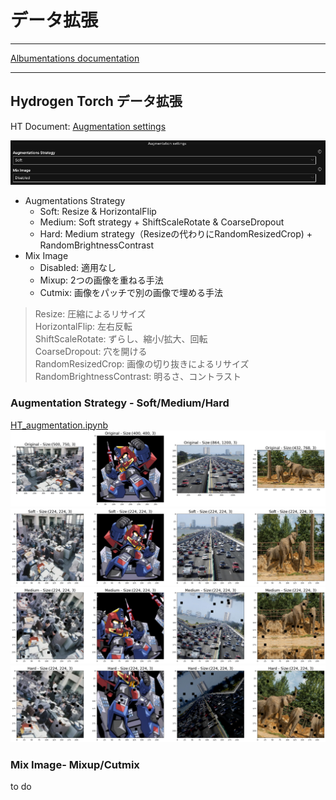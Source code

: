 # データ拡張

***
[Albumentations documentation](https://albumentations.ai/docs/)

***

## Hydrogen Torch データ拡張

HT Document: [Augmentation settings](https://docs.h2o.ai/h2o-hydrogen-torch/guide/experiments/experiment-settings/image-regression#augmentation-settings)

<img src="display_imgs/augmentation.png" alt="ht">
  
 - Augmentations Strategy
     - Soft: Resize & HorizontalFlip
     - Medium: Soft strategy + ShiftScaleRotate & CoarseDropout
     - Hard: Medium strategy（Resizeの代わりにRandomResizedCrop) + RandomBrightnessContrast 
 - Mix Image
     - Disabled: 適用なし
     - Mixup: 2つの画像を重ねる手法
     - Cutmix: 画像をパッチで別の画像で埋める手法

> Resize: 圧縮によるリサイズ  
> HorizontalFlip: 左右反転  
> ShiftScaleRotate: ずらし、縮小/拡大、回転  
> CoarseDropout: 穴を開ける  
> RandomResizedCrop: 画像の切り抜きによるリサイズ  
> RandomBrightnessContrast: 明るさ、コントラスト
  
### Augmentation Strategy - Soft/Medium/Hard  
[HT_augmentation.ipynb](./HT_augmentation.ipynb)
<img src="display_imgs/Original.png" alt="a1">
<img src="display_imgs/Soft.png" alt="a2">
<img src="display_imgs/Medium.png" alt="a3">
<img src="display_imgs/Hard.png" alt="a4">

### Mix Image- Mixup/Cutmix
to do 
